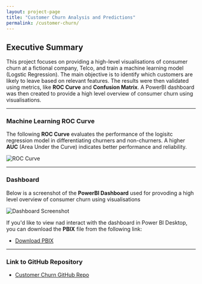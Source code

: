 ```yaml
---
layout: project-page
title: "Customer Churn Analysis and Predictions"
permalink: /customer-churn/
---
```




## Executive Summary
This project focuses on providing a high-level visualisations of consumer churn at a fictional company, Telco, and train a machine learning model (Logstic Regression).
The main objective is to identify which customers are likely to leave based on relevant features. The results were then validated using metrics, like **ROC Curve** and **Confusion Matrix**.
A PowerBI dashboard was then created to provide a high level overview of consumer churn using visualisations. 

---

### Machine Learning ROC Curve 

The following **ROC Curve** evaluates the performance of the logisitc regression model in differentiating churners and non-churners. A higher **AUC** (Area Under the Curve) indicates better performance and reliability.

![ROC Curve](#)

---

### Dashboard

Below is a screenshot of the **PowerBI Dashboard** used for provoding a high level overview of consumer churn using visualisations 

![Dashboard Screenshot](#)


If you'd like to view nad interact with the dashboard in Power BI Desktop, you can download the **PBIX** file from the following link:

- [Download PBIX](https://github.com/AyoubGutin/Customer-Churn/blob/main/CustomerChurnReport.pbix)


---

### Link to GitHub Repository
- [Customer Churn GitHub Repo](https://github.com/AyoubGutin/Customer-Churn)

